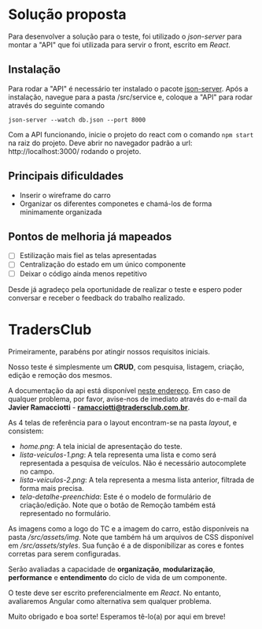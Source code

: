 # Solução proposta

Para desenvolver a solução para o teste, foi utilizado o *json-server* para montar a "API" que foi utilizada para servir o front, escrito em *React*.

## Instalação

Para rodar a "API" é necessário ter instalado o pacote [json-server](https://www.npmjs.com/package/json-server). Após a instalação, navegue para a pasta /src/service e, coloque a "API" para rodar através do seguinte comando

`json-server --watch db.json --port 8000`

Com a API funcionando, inicie o projeto do react com o comando `npm start` na raiz do projeto. Deve abrir no navegador padrão a url: http://localhost:3000/ rodando o projeto.

## Principais dificuldades

* Inserir o wireframe do carro
* Organizar os diferentes componetes e chamá-los de forma minimamente organizada

## Pontos de melhoria já mapeados

- [ ] Estilização mais fiel as telas apresentadas
- [ ] Centralização do estado em um único componente
- [ ] Deixar o código ainda menos repetitivo

Desde já agradeço pela oportunidade de realizar o teste e espero poder conversar e receber o feedback do trabalho realizado.


# TradersClub

Primeiramente, parabéns por atingir nossos requisitos iniciais.

Nosso teste é simplesmente um **CRUD**, com pesquisa, listagem, criação, edição e remoção dos mesmos.

A documentação da api está disponível [neste endereço](https://tradersclub.docs.apiary.io/). Em caso de qualquer problema, por favor, avise-nos de imediato através do e-mail da **Javier Ramacciotti** - **ramacciotti@tradersclub.com.br**.

As 4 telas de referência para o layout encontram-se na pasta *layout*, e consistem:

- *home.png*: A tela inicial de apresentação do teste.
- *lista-veiculos-1.png*: A tela representa uma lista e como será representada a pesquisa de veículos.
Não é necessário autocomplete no campo.
- *lista-veiculos-2.png*: A tela representa a mesma lista anterior, filtrada de forma mais precisa.
- *tela-detalhe-preenchida*: Este é o modelo de formulário de criação/edição. Note que o botão de Remoção também está representado no formulário.

As imagens como a logo do TC e a imagem do carro, estão disponíveis na pasta */src/assets/img*.
Note que também há um arquivos de CSS disponível em */src/assets/styles*. Sua função é a de disponibilizar as cores e fontes corretas para serem configuradas.

Serão avaliadas a capacidade de **organização**, **modularização**, **performance** e **entendimento** do ciclo de vida de um componente.

O teste deve ser escrito preferencialmente em *React*. No entanto, avaliaremos Angular como alternativa sem qualquer problema.


Muito obrigado e boa sorte! 
Esperamos tê-lo(a) por aqui em breve!
